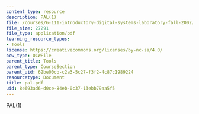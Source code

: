 ```yaml
---
content_type: resource
description: PAL(1)
file: /courses/6-111-introductory-digital-systems-laboratory-fall-2002/8e693ad6d0ce84eb0c3713ebb79aa5f5_pal.pdf
file_size: 27291
file_type: application/pdf
learning_resource_types:
- Tools
license: https://creativecommons.org/licenses/by-nc-sa/4.0/
ocw_type: OCWFile
parent_title: Tools
parent_type: CourseSection
parent_uid: 62be00cb-c2a3-5c27-f3f2-4c87c1989224
resourcetype: Document
title: pal.pdf
uid: 8e693ad6-d0ce-84eb-0c37-13ebb79aa5f5
---
```

PAL(1)